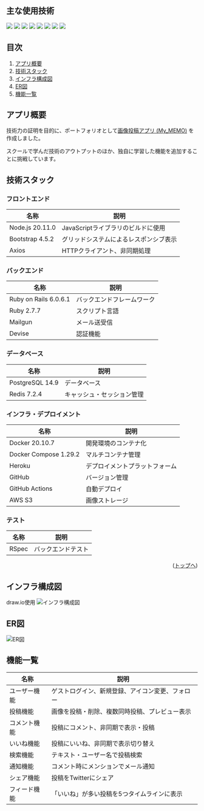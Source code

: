 <div id="top"></div>

## 主な使用技術
<!-- シールド一覧 -->
<p style="display: inline">
  <!-- フロントエンドのフレームワーク一覧 -->
  <img src="https://img.shields.io/badge/-Node.js-000000.svg?logo=node.js&style=for-the-badge">
  <!-- フロントエンドの言語一覧 -->
  <img src="https://img.shields.io/badge/-Javascript-000.svg?logo=javascript&style=for-the-badge">
  <!-- バックエンドのフレームワーク一覧 -->
  <img src="https://img.shields.io/badge/-Rails-CC0000.svg?logo=rails&style=for-the-badge">
  <!-- バックエンドの言語一覧 -->
  <img src="https://img.shields.io/badge/-Ruby-CC342D.svg?logo=ruby&style=for-the-badge">
  <!-- ミドルウェア一覧 -->
  <img src="https://img.shields.io/badge/-Postgresql-234.svg?logo=postgresql&style=for-the-badge">
  <img src="https://img.shields.io/badge/-Redis-333.svg?logo=redis&style=for-the-badge">
  <!-- インフラ一覧 -->
  <img src="https://img.shields.io/badge/-Docker-1488C6.svg?logo=docker&style=for-the-badge">
  <img src="https://img.shields.io/badge/-Heroku-430098.svg?logo=heroku&style=for-the-badge">

</p>

## 目次

1. [アプリ概要](#アプリ概要)
2. [技術スタック](#技術スタック)
3. [インフラ構成図](#インフラ構成図)
4. [ER図](#ER図)
5. [機能一覧](#機能一覧)

## アプリ概要
技術力の証明を目的に、ポートフォリオとして[画像投稿アプリ (My_MEMO)](https://my-memoria-f96286e3999e.herokuapp.com/users/sign_in) を作成しました。 

スクールで学んだ技術のアウトプットのほか、独自に学習した機能を追加することに挑戦しています。

## 技術スタック
<!-- 言語、フレームワーク、ミドルウェア、インフラの一覧とバージョンを記載 -->
### フロントエンド
| 名称          | 説明                                     |
| ------------- | ------------------------------       |
| Node.js 20.11.0|  JavaScriptライブラリのビルドに使用         |
| Bootstrap 4.5.2 | グリッドシステムによるレスポンシブ表示        |
|Axios            | HTTPクライアント、非同期処理           |

### バックエンド
| 名称                    |     説明             |
| -------------           | --------------         |
| Ruby on Rails  6.0.6.1|  バックエンドフレームワーク      |
| Ruby 2.7.7            |   スクリプト言語        |
|Mailgun                |      メール送受信    |
|Devise                  | 認証機能             |  

### データベース
| 名称               | 説明                             |
| ---------        | -------------------------------- |
| PostgreSQL 14.9  | データベース              |
| Redis  7.2.4     |キャッシュ・セッション管理 |

### インフラ・デプロイメント
| 名称            | 説明                                       |
| --------------- | ------------------------------            |
| Docker 20.10.7           | 開発環境のコンテナ化             |
| Docker Compose  1.29.2   |  マルチコンテナ管理                 |
| Heroku                   | デプロイメントプラットフォーム             |
| GitHub                   | バージョン管理                       |
|GitHub Actions            |自動デプロイ|
|AWS S3                    |画像ストレージ|

### テスト
| 名称      | 説明           |
| --------- | -------------- |
| RSpec     | バックエンドテスト |

<p align="right">(<a href="#top">トップへ</a>)</p>

## インフラ構成図
draw.io使用
![インフラ構成図](https://github.com/kumazaki-y/my-memoria/assets/139770475/19045e64-8059-4c9a-8918-888213648fd9)



## ER図
![ER図](https://github.com/kumazaki-y/my-memoria/assets/139770475/6723b491-6943-4408-a0a3-4fb785d07629)


## 機能一覧
| 名称          | 説明                           |
| ------------- | ------------------------------ |
| ユーザー機能       | 	ゲストログイン、新規登録、アイコン変更、フォロー          |
|投稿機能          |画像を投稿・削除、複数同時投稿、プレビュー表示|
|コメント機能    |投稿にコメント、非同期で表示・投稿|
|いいね機能    |投稿にいいね、非同期で表示切り替え|
|検索機能        |テキスト・ユーザー名で投稿検索|
|通知機能        |コメント時にメンションでメール通知|
|シェア機能        |投稿をTwitterにシェア|
|フィード機能      |「いいね」が多い投稿を5つタイムラインに表示|
